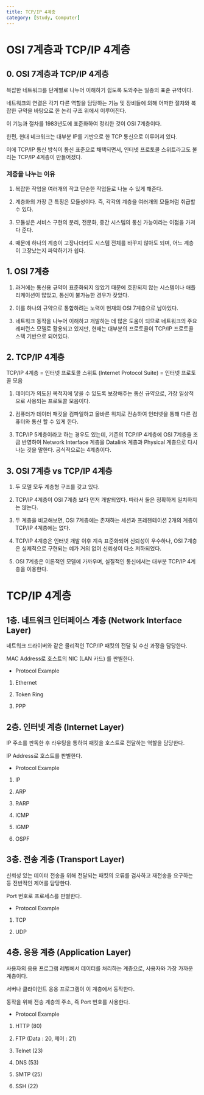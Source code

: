```yaml
---
title: TCP/IP 4계층
category: [Study, Computer]
---
```


# OSI 7계층과 TCP/IP 4계층

 

## 0. OSI 7계층과 TCP/IP 4계층

복잡한 네트워크를 단계별로 나누어 이해하기 쉽도록 도와주는 일종의 표준 규약이다.

네트워크의 연결은 각기 다른 역할을 담당하는 기능 및 장비들에 의해 어떠한 절차와 복잡한 규약을 바탕으로 한 논리 구조 위에서 이루어진다.

이 기능과 절차를 1983년도에 표준화하여 정리한 것이 OSI 7계층이다.

한편, 현대 네크워크는 대부분 IP를 기반으로 한 TCP 통신으로 이루어져 있다.

이에 TCP/IP 통신 방식이 통신 표준으로 채택되면서, 인터넷 프로토콜 스위트라고도 불리는 TCP/IP 4계층이 만들어졌다.

 

### 계층을 나누는 이유

1. 복잡한 작업을 여러개의 작고 단순한 작업들로 나눌 수 있게 해준다.

1. 계층화의 가장 큰 특징은 모듈성이다. 즉, 각각의 계층을 여러개의 모듈처럼 취급할 수 있다.

1. 모듈성은 서비스 구현의 분리, 전문화, 중간 시스템의 통신 가능이라는 이점을 가져다 준다.

1. 때문에 하나의 계층이 고장나더라도 시스템 전체를 바꾸지 않아도 되며, 어느 계층이 고장났는지 파악하기가 쉽다.

 

## 1. OSI 7계층

1. 과거에는 통신용 규약이 표준화되지 않았기 때문에 호환되지 않는 시스템이나 애플리케이션이 많았고, 통신이 불가능한 경우가 잦았다.

1. 이를 하나의 규약으로 통합하려는 노력이 현재의 OSI 7계층으로 남아있다.

1. 네트워크 동작을 나누어 이해하고 개발하는 데 많은 도움이 되므로 네트워크의 주요 레퍼런스 모델로 활용되고 있지만, 현재는 대부분의 프로토콜이 TCP/IP 프로토콜 스택 기반으로 되어있다.

 

## 2. TCP/IP 4계층

TCP/IP 4계층 = 인터넷 프로토콜 스위트 (Internet Protocol Suite) = 인터넷 프로토콜 모음

1. 데이터가 의도된 목적지에 닿을 수 있도록 보장해주는 통신 규약으로, 가장 일상적으로 사용되는 프로토콜 모음이다.

1. 컴퓨터가 데이터 패킷을 컴파일하고 올바른 위치로 전송하여 인터넷을 통해 다른 컴퓨터와 통신 할 수 있게 한다.

1. TCP/IP 5계층이라고 하는 경우도 있는데, 기존의 TCP/IP 4계층에 OSI 7계층을 조금 반영하여 Network Interface 계층을 Datalink 계층과 Physical 계층으로 다시 나눈 것을 말한다. 공식적으로는 4계층이다.

 

## 3. OSI 7계층 vs TCP/IP 4계층

1. 두 모델 모두 계층형 구조를 갖고 있다.

1. TCP/IP 4계층이 OSI 7계층 보다 먼저 개발되었다. 따라서 둘은 정확하게 일치하지는 않는다.

1. 두 계층을 비교해보면, OSI 7계층에는 존재하는 세션과 프레젠테이션 2개의 계층이 TCP/IP 4계층에는 없다.

1. TCP/IP 4계층은 인터넷 개발 이후 계속 표준화되어 신뢰성이 우수하나, OSI 7계층은 실제적으로 구현되는 예가 거의 없어 신뢰성이 다소 저하되었다.

1. OSI 7계층은 이론적인 모델에 가까우며, 실질적인 통신에서는 대부분 TCP/IP 4계층을 이용한다.


# TCP/IP 4계층


## 1층. 네트워크 인터페이스 계층 (Network Interface Layer)

네트워크 드라이버와 같은 물리적인 TCP/IP 패킷의 전달 및 수신 과정을 담당한다.

MAC Address로 호스트의 NIC (LAN 카드) 를 판별한다.

- Protocol Example

1. Ethernet

1. Token Ring

1. PPP

 

## 2층. 인터넷 계층 (Internet Layer)

IP 주소를 판독한 후 라우팅을 통하여 패킷을 호스트로 전달하는 역할을 담당한다.

IP Address로 호스트를 판별한다.

- Protocol Example

1. IP

1. ARP

1. RARP

1. ICMP

1. IGMP

1. OSPF

 

## 3층. 전송 계층 (Transport Layer)

신뢰성 있는 데이터 전송을 위해 전달되는 패킷의 오류를 검사하고 재전송을 요구하는 등 전반적인 제어를 담당한다.

Port 번호로 프로세스를 판별한다.

- Protocol Example

1. TCP

1. UDP

 

## 4층. 응용 계층 (Application Layer)

사용자의 응용 프로그램 레벨에서 데이터를 처리하는 계층으로, 사용자와 가장 가까운 계층이다.

서버나 클라이언트 응용 프로그램이 이 계층에서 동작한다.

동작을 위해 전송 계층의 주소, 즉 Port 번호를 사용한다.

- Protocol Example

1. HTTP (80)

1. FTP (Data : 20, 제어 : 21)

1. Telnet (23)

1. DNS (53)

1. SMTP (25)

1. SSH (22)